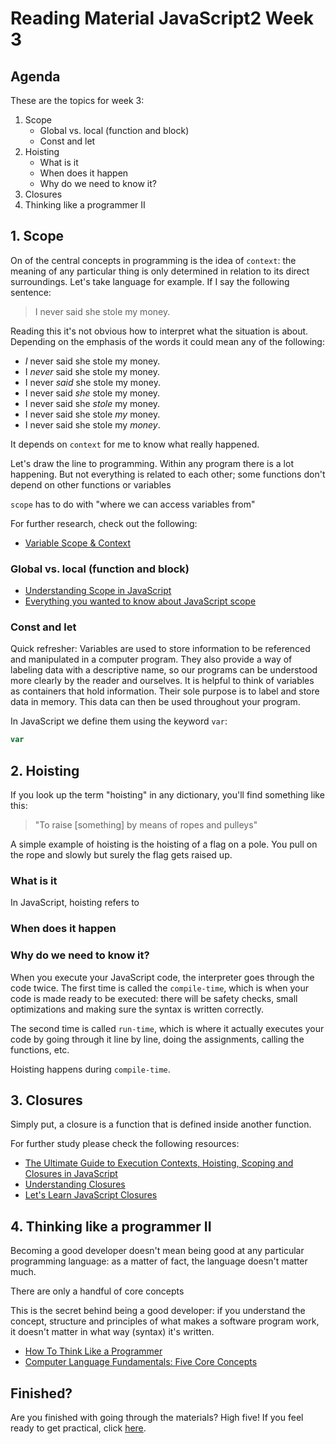 # Reading Material JavaScript2 Week 3

## Agenda

These are the topics for week 3:

1. Scope
   - Global vs. local (function and block)
   - Const and let
2. Hoisting
   - What is it
   - When does it happen
   - Why do we need to know it?
3. Closures
4. Thinking like a programmer II

## 1. Scope

On of the central concepts in programming is the idea of `context`: the meaning of any particular thing is only determined in relation to its direct surroundings. Let's take language for example. If I say the following sentence:

> I never said she stole my money.

Reading this it's not obvious how to interpret what the situation is about. Depending on the emphasis of the words it could mean any of the following:

- _I_ never said she stole my money.
- I _never_ said she stole my money.
- I never _said_ she stole my money.
- I never said _she_ stole my money.
- I never said she _stole_ my money.
- I never said she stole _my_ money.
- I never said she stole my _money_.

It depends on `context` for me to know what really happened.

Let's draw the line to programming. Within any program there is a lot happening. But not everything is related to each other; some functions don't depend on other functions or variables

`scope` has to do with "where we can access variables from"

For further research, check out the following:

- [Variable Scope & Context](https://www.youtube.com/watch?v=WPcW83BMT3Y)

### Global vs. local (function and block)

- [Understanding Scope in JavaScript](https://www.youtube.com/watch?v=SBjf9-WpLac)
- [Everything you wanted to know about JavaScript scope](https://ultimatecourses.com/blog/everything-you-wanted-to-know-about-javascript-scope)

### Const and let

Quick refresher: Variables are used to store information to be referenced and manipulated in a computer program. They also provide a way of labeling data with a descriptive name, so our programs can be understood more clearly by the reader and ourselves. It is helpful to think of variables as containers that hold information. Their sole purpose is to label and store data in memory. This data can then be used throughout your program.

In JavaScript we define them using the keyword `var`:

```js
var

```

## 2. Hoisting

If you look up the term "hoisting" in any dictionary, you'll find something like this:

> "To raise [something] by means of ropes and pulleys"

A simple example of hoisting is the hoisting of a flag on a pole. You pull on the rope and slowly but surely the flag gets raised up.

### What is it

In JavaScript, hoisting refers to

### When does it happen

### Why do we need to know it?

When you execute your JavaScript code, the interpreter goes through the code twice. The first time is called the `compile-time`, which is when your code is made ready to be executed: there will be safety checks, small optimizations and making sure the syntax is written correctly.

The second time is called `run-time`, which is where it actually executes your code by going through it line by line, doing the assignments, calling the functions, etc.

Hoisting happens during `compile-time`.

## 3. Closures

Simply put, a closure is a function that is defined inside another function.

For further study please check the following resources:

- [The Ultimate Guide to Execution Contexts, Hoisting, Scoping and Closures in JavaScript](https://www.youtube.com/watch?v=Nt-qa_LlUH0)
- [Understanding Closures](https://www.youtube.com/watch?v=rBBwrBRoOOY)
- [Let's Learn JavaScript Closures](https://www.freecodecamp.org/news/lets-learn-javascript-closures-66feb44f6a44/)

## 4. Thinking like a programmer II

Becoming a good developer doesn't mean being good at any particular programming language: as a matter of fact, the language doesn't matter much.

There are only a handful of core concepts

This is the secret behind being a good developer: if you understand the concept, structure and principles of what makes a software program work, it doesn't matter in what way (syntax) it's written.

- [How To Think Like a Programmer](https://www.youtube.com/watch?v=azcrPFhaY9k)
- [Computer Language Fundamentals: Five Core Concepts](https://blog.upperlinecode.com/computer-language-fundamentals-five-core-concepts-1aa43e929f40)

## Finished?

Are you finished with going through the materials? High five! If you feel ready to get practical, click [here](./MAKEME.md).
